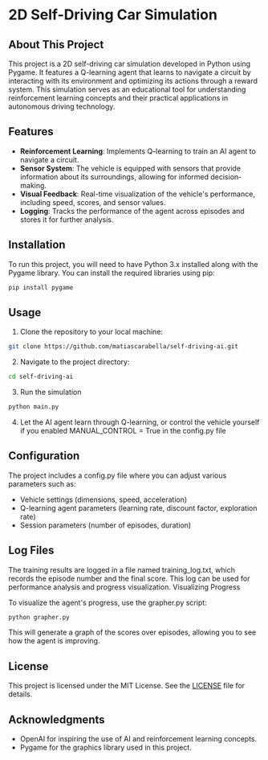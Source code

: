 # 2D Self-Driving Car Simulation

## About This Project
This project is a 2D self-driving car simulation developed in Python using Pygame. It features a Q-learning agent that learns to navigate a circuit by interacting with its environment and optimizing its actions through a reward system. This simulation serves as an educational tool for understanding reinforcement learning concepts and their practical applications in autonomous driving technology.

## Features
- **Reinforcement Learning**: Implements Q-learning to train an AI agent to navigate a circuit.
- **Sensor System**: The vehicle is equipped with sensors that provide information about its surroundings, allowing for informed decision-making.
- **Visual Feedback**: Real-time visualization of the vehicle's performance, including speed, scores, and sensor values.
- **Logging**: Tracks the performance of the agent across episodes and stores it for further analysis.

## Installation
To run this project, you will need to have Python 3.x installed along with the Pygame library. You can install the required libraries using pip:

```bash
pip install pygame
```

## Usage
1. Clone the repository to your local machine:
```bash
git clone https://github.com/matiascarabella/self-driving-ai.git
```
2. Navigate to the project directory:
```bash
cd self-driving-ai
```
3. Run the simulation
```bash
python main.py
```
4. Let the AI agent learn through Q-learning, or control the vehicle yourself if you enabled MANUAL_CONTROL = True in the config.py file

## Configuration

The project includes a config.py file where you can adjust various parameters such as:
- Vehicle settings (dimensions, speed, acceleration)
- Q-learning agent parameters (learning rate, discount factor, exploration rate)
- Session parameters (number of episodes, duration)

## Log Files

The training results are logged in a file named training_log.txt, which records the episode number and the final score. This log can be used for performance analysis and progress visualization.
Visualizing Progress

To visualize the agent's progress, use the grapher.py script:
```bash
python grapher.py
```
This will generate a graph of the scores over episodes, allowing you to see how the agent is improving.
## License
This project is licensed under the MIT License. See the [LICENSE](https://github.com/MatiasCarabella/self-learning-ai/blob/main/LICENSE) file for details.

## Acknowledgments
- OpenAI for inspiring the use of AI and reinforcement learning concepts.
- Pygame for the graphics library used in this project.
